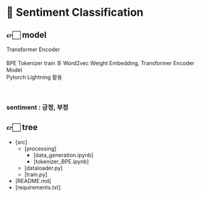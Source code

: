 # 🤖 Sentiment Classification
## 👉🏻 model
Transformer Encoder<br><br>
BPE Tokenizer train 후 Word2vec Weight Embedding, Transformer Encoder Model<br>
Pytorch Lightning 활용
<br>
<br>
<br>

### sentiment : 긍정, 부정


## 👉🏻 tree
  * [src]
    * [processing]
      * [data_generation.ipynb]
      * [tokenizer_BPE.ipynb]
    * [dataloader.py]
    * [train.py]
  * [README.md]
  * [requirements.txt]